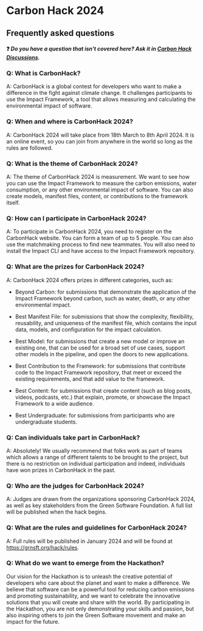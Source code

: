 # Carbon Hack 2024
## Frequently asked questions

#### ❓ _Do you have a question that isn't covered here? Ask it in [**Carbon Hack Discussions**](https://github.com/Green-Software-Foundation/hack/discussions/categories/ask-anything)._

### Q: What is CarbonHack? 
A: CarbonHack is a global contest for developers who want to make a difference in the fight against climate change. It challenges participants to use the Impact Framework, a tool that allows measuring and calculating the environmental impact of software.

### Q: When and where is CarbonHack 2024? 
A: CarbonHack 2024 will take place from 18th March to 8th April 2024. It is an online event, so you can join from anywhere in the world so long as the rules are followed.

### Q: What is the theme of CarbonHack 2024? 
A: The theme of CarbonHack 2024 is measurement. We want to see how you can use the Impact Framework to measure the carbon emissions, water consumption, or any other environmental impact of software. You can also create models, manifest files, content, or contributions to the framework itself.

### Q: How can I participate in CarbonHack 2024? 
A: To participate in CarbonHack 2024, you need to register on the CarbonHack website. You can form a team of up to 5 people. You can also use the matchmaking process to find new teammates. You will also need to install the Impact CLI and have access to the Impact Framework repository.

### Q: What are the prizes for CarbonHack 2024? 
A: CarbonHack 2024 offers prizes in different categories, such as:

- Beyond Carbon: for submissions that demonstrate the application of the Impact Framework beyond carbon, such as water, death, or any other environmental impact.

- Best Manifest File: for submissions that show the complexity, flexibility, reusability, and uniqueness of the manifest file, which contains the input data, models, and configuration for the impact calculation.

- Best Model: for submissions that create a new model or improve an existing one, that can be used for a broad set of use cases, support other models in the pipeline, and open the doors to new applications.

- Best Contribution to the Framework: for submissions that contribute code to the Impact Framework repository, that meet or exceed the existing requirements, and that add value to the framework.

- Best Content: for submissions that create content (such as blog posts, videos, podcasts, etc.) that explain, promote, or showcase the Impact Framework to a wide audience.

- Best Undergraduate: for submissions from participants who are undergraduate students.

### Q: Can individuals take part in CarbonHack?
A: Absolutely! We usually recommend that folks work as part of teams which allows a range of different talents to be brought to the project, but there is no restriction on individual participation and indeed, individuals have won prizes in CarbonHack in the past. 

### Q: Who are the judges for CarbonHack 2024?
A: Judges are drawn from the organizations sponsoring CarbonHack 2024, as well as key stakeholders from the Green Software Foundation. A full list will be published when the hack begins. 

### Q: What are the rules and guidelines for CarbonHack 2024?
A: Full rules will be published in January 2024 and will be found at https://grnsft.org/hack/rules. 

### Q: What do we want to emerge from the Hackathon? 
Our vision for the Hackathon is to unleash the creative potential of developers who care about the planet and want to make a difference. We believe that software can be a powerful tool for reducing carbon emissions and promoting sustainability, and we want to celebrate the innovative solutions that you will create and share with the world. By participating in the Hackathon, you are not only demonstrating your skills and passion, but also inspiring others to join the Green Software movement and make an impact for the future.

 
